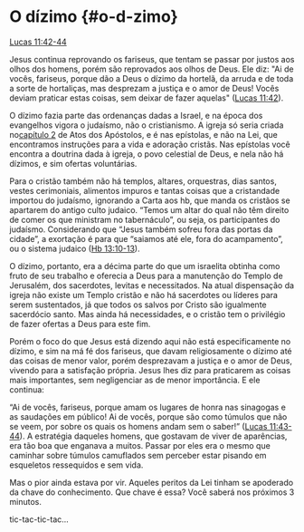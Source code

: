 # **O dízimo** {#o-d-zimo}

[Lucas 11:42-44](http://bibliaonline.com.br/acf/lc/11/42-44)

Jesus continua reprovando os fariseus, que tentam se passar por justos aos olhos dos homens, porém são reprovados aos olhos de Deus. Ele diz: &quot;Ai de vocês, fariseus, porque dão a Deus o dízimo da hortelã, da arruda e de toda a sorte de hortaliças, mas desprezam a justiça e o amor de Deus! Vocês deviam praticar estas coisas, sem deixar de fazer aquelas&quot; ([Lucas 11:42](http://bibliaonline.com.br/acf/lc/11/42)).

O dízimo fazia parte das ordenanças dadas a Israel, e na época dos evangelhos vigora o judaísmo, não o cristianismo. A igreja só seria criada no[capítulo 2](http://bibliaonline.com.br/acf/atos/2) de Atos dos Apóstolos, e é nas epístolas, e não na Lei, que encontramos instruções para a vida e adoração cristãs. Nas epístolas você encontra a doutrina dada à igreja, o povo celestial de Deus, e nela não há dízimos, e sim ofertas voluntárias.

Para o cristão também não há templos, altares, orquestras, dias santos, vestes cerimoniais, alimentos impuros e tantas coisas que a cristandade importou do judaísmo, ignorando a Carta aos hb, que manda os cristãos se apartarem do antigo culto judaico. “Temos um altar do qual não têm direito de comer os que ministram no tabernáculo”, ou seja, os participantes do judaísmo. Considerando que “Jesus também sofreu fora das portas da cidade”, a exortação é para que “saiamos até ele, fora do acampamento”, ou o sistema judaico ([Hb 13:10-13](http://bibliaonline.com.br/acf/hb/13/10-13)).

O dízimo, portanto, era a décima parte do que um israelita obtinha como fruto de seu trabalho e oferecia a Deus para a manutenção do Templo de Jerusalém, dos sacerdotes, levitas e necessitados. Na atual dispensação da igreja não existe um Templo cristão e não há sacerdotes ou líderes para serem sustentados, já que todos os salvos por Cristo são igualmente sacerdócio santo. Mas ainda há necessidades, e o cristão tem o privilégio de fazer ofertas a Deus para este fim.

Porém o foco do que Jesus está dizendo aqui não está especificamente no dízimo, e sim na má fé dos fariseus, que davam religiosamente o dízimo até das coisas de menor valor, porém desprezavam a justiça e o amor de Deus, vivendo para a satisfação própria. Jesus lhes diz para praticarem as coisas mais importantes, sem negligenciar as de menor importância. E ele continua:

“Ai de vocês, fariseus, porque amam os lugares de honra nas sinagogas e as saudações em público! Ai de vocês, porque são como túmulos que não se veem, por sobre os quais os homens andam sem o saber!” ([Lucas 11:43-44](http://bibliaonline.com.br/acf/lc/11/43-44)). A estratégia daqueles homens, que gostavam de viver de aparências, era tão boa que enganava a muitos. Passar por eles era o mesmo que caminhar sobre túmulos camuflados sem perceber estar pisando em esqueletos ressequidos e sem vida.

Mas o pior ainda estava por vir. Aqueles peritos da Lei tinham se apoderado da chave do conhecimento. Que chave é essa? Você saberá nos próximos 3 minutos.

tic-tac-tic-tac...